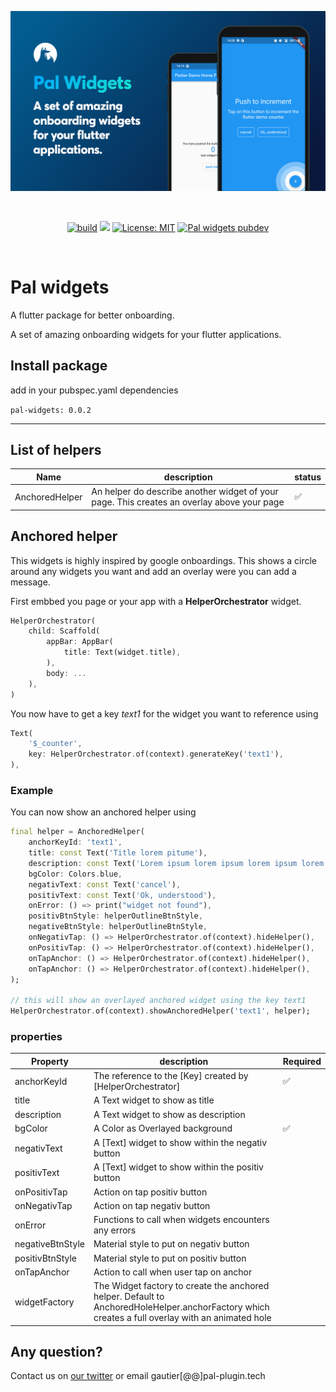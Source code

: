 <p align="left">
<img src="https://github.com/Apparence-io/pal-widgets/raw/master/doc/img/pal-showcase.jpg" alt="flutter anchored onboarding screen" />
</p>
<br>
<p align="center">
<a href="https://github.com/Apparence-io/pal-widgets/actions"><img src="https://img.shields.io/github/workflow/status/Apparence-io/pal-widgets/pal-widgets/master" alt="build"></a>
<a href="https://codecov.io/gh/Apparence-io/pal-widgets"><img src="https://codecov.io/gh/Apparence-io/pal-widgets/branch/master/graph/badge.svg?token=M2CACTWTLM"/></a>
<a href="https://opensource.org/licenses/MIT"><img src="https://img.shields.io/badge/license-MIT-purple.svg" alt="License: MIT"></a>
<a href="https://pub.dev/packages/pal_widgets"><img src="https://img.shields.io/pub/v/pal_widgets" alt="Pal widgets pubdev"></a>
</p>
<br>

# Pal widgets
A flutter package for better onboarding. 

A set of amazing onboarding widgets for your flutter applications.

## Install package
add in your pubspec.yaml dependencies

```pal-widgets: 0.0.2```

----

## List of helpers

| Name           |      description                             |  status   |
|----------------|----------------------------------------------|-----------|
| AnchoredHelper | An helper do describe another widget of your page. This creates an overlay above your page | :white_check_mark: |

## Anchored helper
This widgets is highly inspired by google onboardings. This shows a circle around any widgets you want and add an overlay were you can add 
a message. 

First embbed you page or your app with a **HelperOrchestrator** widget. 
```dart
HelperOrchestrator(
    child: Scaffold(
        appBar: AppBar(
            title: Text(widget.title),
        ),
        body: ...
    ),
)
```

You now have to get a key *text1* for the widget you want to reference using 
```dart 
Text(
    '$_counter',
    key: HelperOrchestrator.of(context).generateKey('text1'),
),
```

### Example
You can now show an anchored helper using 
```dart
final helper = AnchoredHelper(
    anchorKeyId: 'text1',
    title: const Text('Title lorem pitume'),
    description: const Text('Lorem ipsum lorem ipsum lorem ipsum lorem ipsum lorem ipsum'),,
    bgColor: Colors.blue,
    negativText: const Text('cancel'),
    positivText: const Text('Ok, understood'),
    onError: () => print("widget not found"),
    positivBtnStyle: helperOutlineBtnStyle,
    negativeBtnStyle: helperOutlineBtnStyle,
    onNegativTap: () => HelperOrchestrator.of(context).hideHelper(),
    onPositivTap: () => HelperOrchestrator.of(context).hideHelper(),
    onTapAnchor: () => HelperOrchestrator.of(context).hideHelper(),
    onTapAnchor: () => HelperOrchestrator.of(context).hideHelper(),
);

// this will show an overlayed anchored widget using the key text1
HelperOrchestrator.of(context).showAnchoredHelper('text1', helper);
```

### properties

| Property           |      description                             |  Required   |
|--------------------|----------------------------------------------|-------------|
| anchorKeyId        | The reference to the [Key] created by [HelperOrchestrator] |:white_check_mark:|
| title        | A Text widget to show as title | |
| description        | A Text widget to show as description | |
| bgColor        | A Color as Overlayed background | :white_check_mark: |
| negativText        | A [Text] widget to show within the negativ button |  |
| positivText        | A [Text] widget to show within the positiv button |  |
| onPositivTap        | Action on tap positiv button |  |
| onNegativTap        | Action on tap negativ button |  |
| onError        | Functions to call when widgets encounters any errors |  |
| negativeBtnStyle        | Material style to  put on negativ button |  |
| positivBtnStyle        | Material style to  put on positiv button |  |
| onTapAnchor        | Action to call when user tap on anchor |  |
| widgetFactory        | The Widget factory to create the anchored helper. Default to AnchoredHoleHelper.anchorFactory which creates a full overlay with an animated hole |  |



## Any question? 
Contact us on [our twitter](https://twitter.com/PalFlutter) or email gautier[@@]pal-plugin.tech
